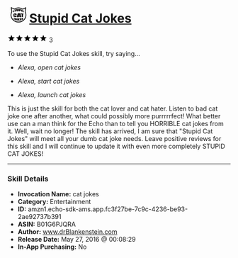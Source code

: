 # &nbsp;<img src="skill_icon" alt="Stupid Cat Jokes icon" width="36"> [Stupid Cat Jokes](http://alexa.amazon.com/#skills/amzn1.echo-sdk-ams.app.fc3f27be-7c9c-4236-be93-2ae92737b391)
![5 stars](../../images/ic_star_black_18dp_1x.png)![5 stars](../../images/ic_star_black_18dp_1x.png)![5 stars](../../images/ic_star_black_18dp_1x.png)![5 stars](../../images/ic_star_black_18dp_1x.png)![5 stars](../../images/ic_star_black_18dp_1x.png) 3

To use the Stupid Cat Jokes skill, try saying...

* *Alexa, open cat jokes*

* *Alexa, start cat jokes*

* *Alexa, launch cat jokes*

This is just the skill for both the cat lover and cat hater. Listen to bad cat joke one after another, what could possibly more purrrrrfect! What better use can a man think for the Echo than to tell you HORRIBLE cat jokes from it. Well, wait no longer! The skill has arrived, I am sure that "Stupid Cat Jokes" will meet all your dumb cat joke needs. Leave positive reviews for this skill and I will continue to update it with even more completely STUPID CAT JOKES!

***

### Skill Details

* **Invocation Name:** cat jokes
* **Category:** Entertainment
* **ID:** amzn1.echo-sdk-ams.app.fc3f27be-7c9c-4236-be93-2ae92737b391
* **ASIN:** B01G6PJQRA
* **Author:** www.drBlankenstein.com
* **Release Date:** May 27, 2016 @ 00:08:29
* **In-App Purchasing:** No
